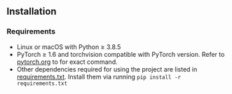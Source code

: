## Installation

### Requirements
- Linux or macOS with Python ≥ 3.8.5
- PyTorch ≥ 1.6 and torchvision compatible with PyTorch version. 
  Refer to [pytorch.org](https://pytorch.org/get-started/locally/) to for exact command.
- Other dependencies required for using the project are listed in [requirements.txt](https://github.com/IndoFashion/IndoFashion/blob/main/requirements.txt). 
  Install them via running `pip install -r requirements.txt`
  

